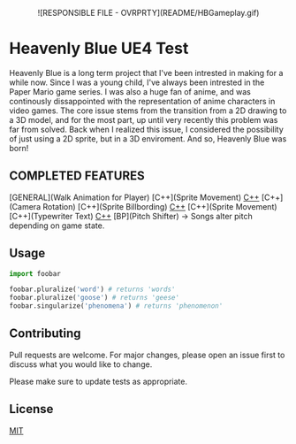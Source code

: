 <p align="center">
![RESPONSIBLE FILE - OVRPRTY](README/HBGameplay.gif)
</p>

# Heavenly Blue UE4 Test

Heavenly Blue is a long term project that I've been intrested in making for a while now. Since I was a young child, I've always been intrested in the Paper Mario game series. I was also a huge fan of anime, and was continously dissappointed with the representation of anime characters in video games. The core issue stems from the transition from a 2D drawing to a 3D model, and for the most part, up until very recently this problem was far from solved. Back when I realized this issue, I considered the possibility of just using a 2D sprite, but in a 3D enviroment. And so, Heavenly Blue was born! 

## COMPLETED FEATURES

[GENERAL](Walk Animation for Player)
[C++](Sprite Movement)
[C++](Camera)
[C++](Camera Rotation)
[C++](Sprite Billbording)
[C++](Letterboxing)
[C++](Sprite Movement)
[C++](Typewriter Text)
[C++](Subtitles (NO GUI))
[BP](Pitch Shifter) -> Songs alter pitch depending on game state. 

## Usage

```python
import foobar

foobar.pluralize('word') # returns 'words'
foobar.pluralize('goose') # returns 'geese'
foobar.singularize('phenomena') # returns 'phenomenon'
```

## Contributing
Pull requests are welcome. For major changes, please open an issue first to discuss what you would like to change.

Please make sure to update tests as appropriate.

## License
[MIT](https://choosealicense.com/licenses/mit/)
